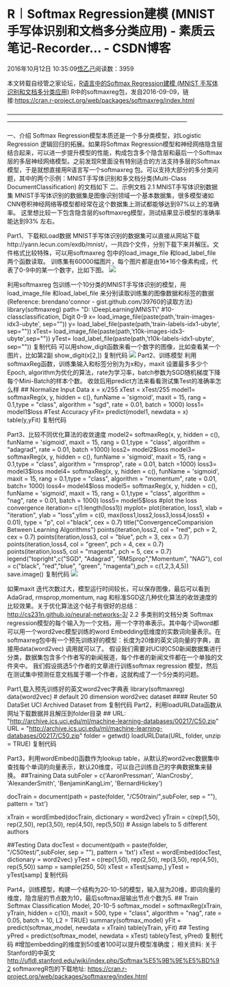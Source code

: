 
# R︱Softmax Regression建模 (MNIST 手写体识别和文档多分类应用) - 素质云笔记-Recorder... - CSDN博客

2016年10月12日 10:35:09[悟乙己](https://me.csdn.net/sinat_26917383)阅读数：3959


本文转载自经管之家论坛，[R语言中的Softmax Regression建模 (MNIST 手写体识别和文档多分类应用)](http://bbs.pinggu.org/thread-4873407-1-1.html)
R中的softmaxreg包，发自2016-09-09，链接:https://cran.r-project.org/web/packages/softmaxreg/index.html

——————————————————————————————————————————————————————————————————

一、介绍
Softmax Regression模型本质还是一个多分类模型，对Logistic Regression 逻辑回归的拓展。如果将Softmax Regression模型和神经网络隐含层结合起来，可以进一步提升模型的性能，构成包含多个隐含层和最后一个Softmax层的多层神经网络模型。之前发现R里面没有特别适合的方法支持多层的Softmax 模型，于是就想直接用R语言写一个softmaxreg 包。可以支持大部分的多分类问题，其中的两个示例：MNIST手写体识别和多文档分类(Multi-Class DocumentClassification) 的文档如下
二、示例文档
2.1 MNIST手写体识别数据集
MNIST手写体识别的数据集是图像识别领域一个基本数据集，很多模型诸如CNN卷积神经网络等模型都经常在这个数据集上测试都能够达到97%以上的准确率。 这里想比较一下包含隐含层的softmaxreg模型，测试结果显示模型的准确率能达到93% 左右。

Part1、下载和Load数据
MNIST手写体识别的数据集可以直接从网站下载http://yann.lecun.com/exdb/mnist/，一共四个文件，分别下载下来并解压。文件格式比较特殊，可以用softmaxreg 包中的load_image_file 和load_label_file 两个函数读取。
训练集有60000幅图片，每个图片都是由16*16个像素构成，代表了0-9中的某一个数字，比如下图。
![](https://img-blog.csdn.net/20170219101127234)

利用softmaxreg 包训练一个10分类的MNIST手写体识别的模型，用load_image_file 和load_label_file 来分别读取训练集的图像数据和标签的数据 (Reference: brendano'connor - gist.github.com/39760的读取方法)
library(softmaxreg)
path= "D: \\DeepLearning\\MNIST\\"
\#10-classclassification, Digit 0-9
x= load_image_file(paste(path,'train-images-idx3-ubyte', sep=""))
y= load_label_file(paste(path,'train-labels-idx1-ubyte', sep=""))
xTest= load_image_file(paste(path,'t10k-images-idx3-ubyte',sep=""))
yTest= load_label_file(paste(path,'t10k-labels-idx1-ubyte', sep=""))
复制代码
可以用show_digit函数来看一个数字的图像，比如查看某一个图片，比如第2副
show_digit(x[2,])
复制代码
![](https://img-blog.csdn.net/20170219101138768)
Part2、训练模型
利用softmaxReg函数，训练集输入和标签分别为为x和y，maxit 设置最多多少个Epoch, algorithm为优化的算法，rate为学习率，batch参数为SGD随机梯度下降每个Mini-Batch的样本个数。 收敛后用predict方法来看看测试集Test的准确率怎么样
\#\# Normalize Input Data
x = x/255
xTest = xTest/255
model1= softmaxReg(x, y, hidden = c(), funName = 'sigmoid', maxit = 15, rang = 0.1,type = "class", algorithm = "sgd", rate = 0.01, batch = 1000)
loss1= model1$loss
\#Test Accuracy
yFit= predict(model1, newdata = x)
table(y,yFit)
复制代码

Part3、比较不同优化算法的收敛速度
model2= softmaxReg(x, y, hidden = c(), funName = 'sigmoid', maxit = 15, rang = 0.1,type = "class", algorithm = "adagrad", rate = 0.01, batch =1000)
loss2= model2$loss
model3= softmaxReg(x, y, hidden = c(), funName = 'sigmoid', maxit = 15, rang = 0.1,type = "class", algorithm = "rmsprop", rate = 0.01, batch =1000)
loss3= model3$loss
model4= softmaxReg(x, y, hidden = c(), funName = 'sigmoid', maxit = 15, rang = 0.1,type = "class", algorithm = "momentum", rate = 0.01, batch= 1000)
loss4= model4$loss
model5= softmaxReg(x, y, hidden = c(), funName = 'sigmoid', maxit = 15, rang = 0.1,type = "class", algorithm = "nag", rate = 0.01, batch = 1000)
loss5= model5$loss
\#plot the loss convergence
iteration= c(1:length(loss1))
myplot= plot(iteration, loss1, xlab = "iteration", ylab = "loss",ylim = c(0, max(loss1,loss2,loss3,loss4,loss5) + 0.01),
type = "p", col ="black", cex = 0.7)
title("ConvergenceComparision Between Learning Algorithms")
points(iteration,loss2, col = "red", pch = 2, cex = 0.7)
points(iteration,loss3, col = "blue", pch = 3, cex = 0.7)
points(iteration,loss4, col = "green", pch = 4, cex = 0.7)
points(iteration,loss5, col = "magenta", pch = 5, cex = 0.7)
legend("topright",c("SGD", "Adagrad", "RMSprop","Momentum", "NAG"),
col = c("black", "red","blue", "green", "magenta"),pch = c(1,2,3,4,5))
save.image()
复制代码
![](https://img-blog.csdn.net/20170219101147563)

如果maxit 迭代次数过大，模型运行时间较长，可以保存图像，最后可以看到AdaGrad, rmsprop,momentum, nag 和标准SGD这几种优化算法的收敛速度的比较效果。关于优化算法这个帖子有很好的总结：
http://cs231n.github.io/neural-networks-3/
2.2 多类别的文档分类
Softmax regression模型的每个输入为一个文档，用一个字符串表示。其中每个词word都可以用一个word2vec模型训练的word Embedding低维度的实数词向量表示。在softmaxreg包中有一个预先训练好的模型：长度为20维的英文词向量的字典，直接用data(word2vec) 调用就可以了。
假设我们需要对UCI的C50新闻数据集进行分类，数据集包含多个作者写的新闻报道，每个作者的新闻文件都在一个单独的文件夹中。 我们假设挑选5个作者的文章进行训练softmax regression 模型，然后在测试集中预测任意文档属于哪一个作者，这就构成了一个5分类的问题。

Part1,载入预先训练好的英文word2vec字典表
library(softmaxreg)
data(word2vec) \# default 20 dimension word2vec dataset
\#\#\#\# Reuter 50 DataSet UCI Archived Dataset from
复制代码
Part2，利用loadURLData函数从网址下载数据并且解压到folder目录
\#\# URL: "http://archive.ics.uci.edu/ml/machine-learning-databases/00217/C50.zip"
URL = "http://archive.ics.uci.edu/ml/machine-learning-databases/00217/C50.zip"
folder = getwd()
loadURLData(URL, folder, unzip = TRUE)
复制代码

Part3，利用wordEmbed()函数作为lookup table，从默认的word2vec数据集中查找每个单词的向量表示，默认20维度，可以自己训练自己的字典数据集来替换。
\#\#Training Data
subFoler = c('AaronPressman', 'AlanCrosby', 'AlexanderSmith', 'BenjaminKangLim', 'BernardHickey')

docTrain = document(path = paste(folder, "/C50train/",subFoler, sep = ""), pattern = 'txt')

xTrain = wordEmbed(docTrain, dictionary = word2vec)
yTrain = c(rep(1,50), rep(2,50), rep(3,50), rep(4,50), rep(5,50))
\# Assign labels to 5 different authors

\#\#Testing Data
docTest = document(path = paste(folder, "/C50test/",subFoler, sep = ""), pattern = 'txt')
xTest = wordEmbed(docTest, dictionary = word2vec)
yTest = c(rep(1,50), rep(2,50), rep(3,50), rep(4,50), rep(5,50))
samp = sample(250, 50)
xTest = xTest[samp,]
yTest = yTest[samp]
复制代码

Part4，训练模型，构建一个结构为20-10-5的模型，输入层为20维，即词向量的维度，隐含层的节点数为10，最后softmax层输出节点个数为5.
\#\# Train Softmax Classification Model, 20-10-5
softmax_model = softmaxReg(xTrain, yTrain, hidden = c(10), maxit = 500, type = "class",
algorithm = "nag", rate = 0.05, batch = 10, L2 = TRUE)
summary(softmax_model)
yFit = predict(softmax_model, newdata = xTrain)
table(yTrain, yFit)
\#\# Testing
yPred = predict(softmax_model, newdata = xTest)
table(yTest, yPred)
复制代码
\#增加embedding的维度到50或者100可以提升模型准确度；
相关资料:
关于Stanford的中英文
http://ufldl.stanford.edu/wiki/index.php/Softmax%E5%9B%9E%E5%BD%92
softmaxregR包的下载地址:
https://cran.r-project.org/web/packages/softmaxreg/index.html


